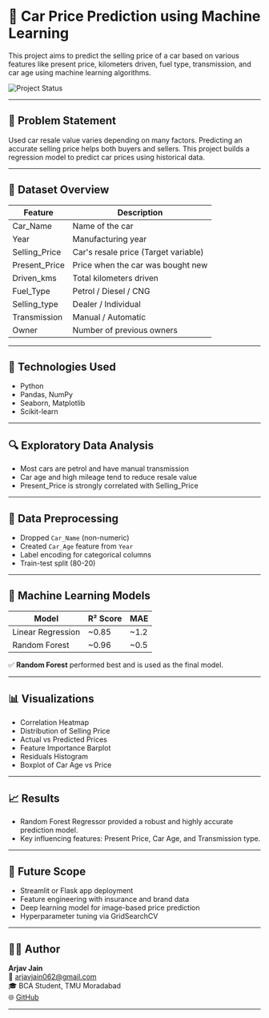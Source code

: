 # 🚗 Car Price Prediction using Machine Learning

This project aims to predict the selling price of a car based on various features like present price, kilometers driven, fuel type, transmission, and car age using machine learning algorithms.

![Project Status](https://img.shields.io/badge/Status-Completed-brightgreen)

---

## 📌 Problem Statement
Used car resale value varies depending on many factors. Predicting an accurate selling price helps both buyers and sellers. This project builds a regression model to predict car prices using historical data.

---

## 📂 Dataset Overview

| Feature          | Description                              |
|------------------|------------------------------------------|
| Car_Name         | Name of the car                          |
| Year             | Manufacturing year                       |
| Selling_Price    | Car's resale price (Target variable)     |
| Present_Price    | Price when the car was bought new        |
| Driven_kms       | Total kilometers driven                  |
| Fuel_Type        | Petrol / Diesel / CNG                    |
| Selling_type     | Dealer / Individual                      |
| Transmission     | Manual / Automatic                       |
| Owner            | Number of previous owners                |

---

## 🔧 Technologies Used

- Python
- Pandas, NumPy
- Seaborn, Matplotlib
- Scikit-learn

---

## 🔍 Exploratory Data Analysis

- Most cars are petrol and have manual transmission
- Car age and high mileage tend to reduce resale value
- Present_Price is strongly correlated with Selling_Price

---

## 🧹 Data Preprocessing

- Dropped `Car_Name` (non-numeric)
- Created `Car_Age` feature from `Year`
- Label encoding for categorical columns
- Train-test split (80-20)

---

## 🤖 Machine Learning Models

| Model               | R² Score | MAE     |
|--------------------|----------|---------|
| Linear Regression  | ~0.85    | ~1.2    |
| Random Forest       | ~0.96    | ~0.5    |

✅ **Random Forest** performed best and is used as the final model.

---

## 📊 Visualizations

- Correlation Heatmap
- Distribution of Selling Price
- Actual vs Predicted Prices
- Feature Importance Barplot
- Residuals Histogram
- Boxplot of Car Age vs Price

---

## 📈 Results

- Random Forest Regressor provided a robust and highly accurate prediction model.
- Key influencing features: Present Price, Car Age, and Transmission type.

---

## 🔮 Future Scope

- Streamlit or Flask app deployment
- Feature engineering with insurance and brand data
- Deep learning model for image-based price prediction
- Hyperparameter tuning via GridSearchCV

---

## 👨‍💻 Author

**Arjav Jain**  
📧 arjavjain062@gmail.com  
🎓 BCA Student, TMU Moradabad  
🌐 [GitHub](https://github.com/arjav527)

---

